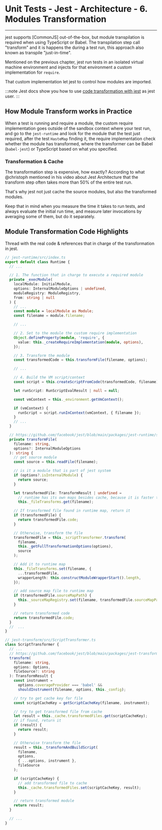 # Unit Tests - Jest - Architecture - 6. Modules Transformation

---

jest supports [CommonJS] out-of-the-box, but module transpilation is required when using TypeScript or Babel. The transpilation step call "transform" and it is happens the during a test run, this approach also known as transpile "just-in-time".

Mentioned on the previous chapter, jest run tests in an isolated virtual machine environment and injects for that environment a custom implementation for `require`.

That custom implementation let jest to control how modules are imported.

:::note
Jest docs show you how to use [code transformation with jest](https://jestjs.io/docs/code-transformation) as jest user.
:::

## How Module Transform works in Practice

When a test is running and require a module, the custom require implementation goes outside of the sandbox context where your test run, and go to the `jest-runtime` and look for the module that the test just required, after the test `HasteMap` finding it, the require implementation check whether the module has transformed, where the transformer can be Babel (`babel-jest`) or TypeScript based on what you specified.

### Transformation & Cache

The transformation step is expensive, how exactly?
According to what @christoph mentioned in his video about Jest Architecture that the transform step often takes more than 50% of the entire test run.

That's why jest not just cache the source modules, but also the transformed modules.

Keep that in mind when you measure the time it takes to run tests, and always evaluate the initial run time, and measure later invocations by averaging some of them, but do it separately.

<!-- Maybe add an appendix about measuring test times? -->

<!--
##### Add a cache summary appendix

So on the  or right after cached cleared,

jest caches both the source modules and the transformed modules.

Because that during the first run jest has no cache, the first run takes much longer, because jest because the `jest-haste-map` has to crawl and access the entire file system for the dependency resolution and then `jest-runtime` needs to transform all modules.
Also the `TestSequencer` cached data for optimizations.
So the 2nd run should be quicker by something around 50%, that because transformations often takes more than 50% of the entire test run time.

So if you try to measure the time it takes for a test framework to run tests, always evaluate the initial run time but also later invocations and average them, but definitely consider the first run and a subsequent run separately. -->

## Module Transformation Code Highlights

Thread with the real code & references that in charge of the transformation in jest.

```ts
// jest-runtime/src/index.ts
export default class Runtime {
  // ...

  // 1. The function that in charge to execute a required module
  private _execModule(
    localModule: InitialModule,
    options: InternalModuleOptions | undefined,
    moduleRegistry: ModuleRegistry,
    from: string | null
  ) {
    // ...
    const module = localModule as Module;
    const filename = module.filename;

    // ...

    // 2. Set to the module the custom require implementation
    Object.defineProperty(module, 'require', {
      value: this._createRequireImplementation(module, options),
    });

    // 3. Transform the module
    const transformedCode = this.transformFile(filename, options);

    // ...

    // 4. Build the VM script/context
    const script = this.createScriptFromCode(transformedCode, filename);

    let runScript: RunScriptEvalResult | null = null;

    const vmContext = this._environment.getVmContext();

    if (vmContext) {
      runScript = script.runInContext(vmContext, { filename });
    }
    // ...
  }

  // https://github.com/facebook/jest/blob/main/packages/jest-runtime/src/index.ts#L1501-L1533
  private transformFile(
    filename: string,
    options?: InternalModuleOptions
  ): string {
    // get source module
    const source = this.readFile(filename);

    // is it a module that is part of jest system
    if (options?.isInternalModule) {
      return source;
    }

    let transformedFile: TransformResult | undefined =
      // runtime has its own maps besides cache, because it is faster than I/O actions
      this._fileTransforms.get(filename);

    // If transformed file found in runtime map, return it
    if (transformedFile) {
      return transformedFile.code;
    }

    // Otherwise, transform the file
    transformedFile = this._scriptTransformer.transform(
      filename,
      this._getFullTransformationOptions(options),
      source
    );

    // Add it to runtime map
    this._fileTransforms.set(filename, {
      ...transformedFile,
      wrapperLength: this.constructModuleWrapperStart().length,
    });

    // add source map file to runtime map
    if (transformedFile.sourceMapPath) {
      this._sourceMapRegistry.set(filename, transformedFile.sourceMapPath);
    }

    // return transformed code
    return transformedFile.code;
  }
  //  ...
}

// jest-transform/src/ScriptTransformer.ts
class ScriptTransformer {
  // ...
  // https://github.com/facebook/jest/blob/main/packages/jest-transform/src/ScriptTransformer.ts#L703-L730
  transform(
    filename: string,
    options: Options,
    fileSource?: string
  ): TransformResult {
    const instrument =
      options.coverageProvider === 'babel' &&
      shouldInstrument(filename, options, this._config);

    // try to get cache key for file
    const scriptCacheKey = getScriptCacheKey(filename, instrument);

    // try to get transformed file from cache
    let result = this._cache.transformedFiles.get(scriptCacheKey);
    // if found, return it
    if (result) {
      return result;
    }

    // Otherwise transform the file
    result = this._transformAndBuildScript(
      filename,
      options,
      { ...options, instrument },
      fileSource
    );

    if (scriptCacheKey) {
      // add transformed file to cache
      this._cache.transformedFiles.set(scriptCacheKey, result);
    }

    // return transformed module
    return result;
  }

  // ...
}
```

<!-- The reason it can't be async is that jest relies on transformation when the module required during the `jest-runtime` execution.
To support transformation to be async the jest architecture would have to be changed on the areas of the [dependency-resolutions] or before the `SearchSource`, but the most important thing is that to support async, jest would have to figure out which are all the files that are going to be required in a test run and then transform all of those files. -->
